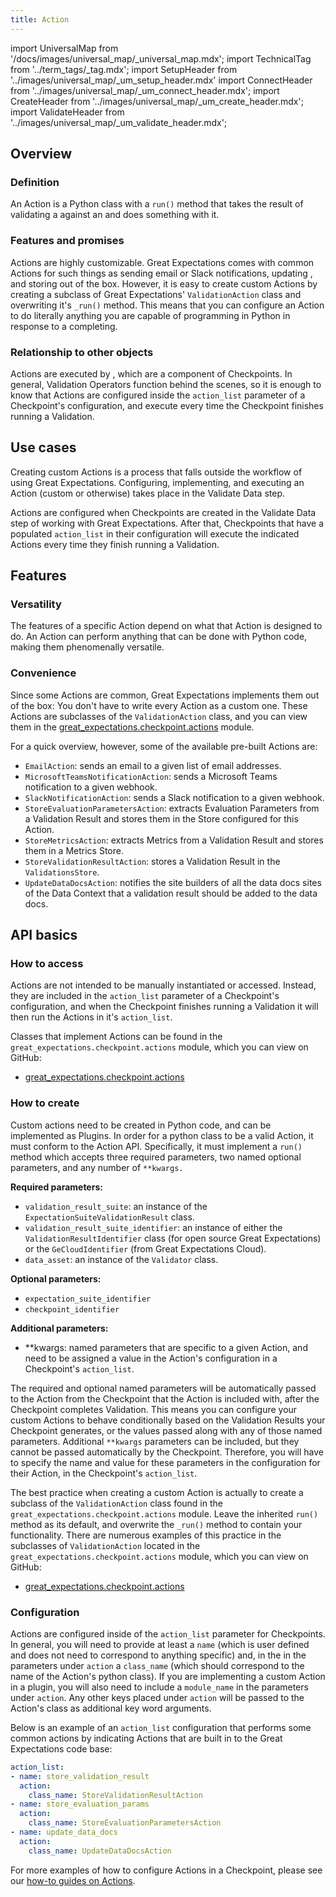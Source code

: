 ```yaml
---
title: Action
---
```


import UniversalMap from '/docs/images/universal_map/_universal_map.mdx';
import TechnicalTag from '../term_tags/_tag.mdx';
import SetupHeader from '../images/universal_map/_um_setup_header.mdx'
import ConnectHeader from '../images/universal_map/_um_connect_header.mdx';
import CreateHeader from '../images/universal_map/_um_create_header.mdx';
import ValidateHeader from '../images/universal_map/_um_validate_header.mdx';


<UniversalMap setup='inactive' connect='inactive' create='inactive' validate='active'/> 

## Overview

### Definition

An Action is a Python class with a `run()` method that takes the result of validating a <TechnicalTag relative="../" tag="batch" text="Batch" /> against an <TechnicalTag relative="../" tag="expectation_suite" text="Expectation Suite" /> and does something with it.

### Features and promises

Actions are highly customizable.  Great Expectations comes with common Actions for such things as sending email or Slack notifications, updating <TechnicalTag relative="../" tag="data_docs" text="Data Docs" />, and storing <TechnicalTag relative="../" tag="validation_result" text="Validation Results" /> out of the box.  However, it is easy to create custom Actions by creating a subclass of Great Expectations' `ValidationAction` class and overwriting it's `_run()` method. This means that you can configure an Action to do literally anything you are capable of programming in Python in response to a <TechnicalTag relative="../" tag="checkpoint" text="Checkpoint" /> <TechnicalTag relative="../" tag="validation" text="Validation" /> completing.

### Relationship to other objects

Actions are executed by <TechnicalTag relative="../" tag="validation_operator" text="Validation Operators" />, which are a component of Checkpoints.  In general, Validation Operators function behind the scenes, so it is enough to know that Actions are configured inside the `action_list` parameter of a Checkpoint's configuration, and execute every time the Checkpoint finishes running a Validation.

## Use cases

Creating custom Actions is a process that falls outside the workflow of using Great Expectations.  Configuring, implementing, and executing an Action (custom or otherwise) takes place in the Validate Data step.

<ValidateHeader/>

Actions are configured when Checkpoints are created in the Validate Data step of working with Great Expectations.  After that, Checkpoints that have a populated `action_list` in their configuration will execute the indicated Actions every time they finish running a Validation.

## Features

### Versatility

The features of a specific Action depend on what that Action is designed to do.  An Action can perform anything that can be done with Python code, making them phenomenally versatile.

### Convenience

Since some Actions are common, Great Expectations implements them out of the box: You don't have to write every Action as a custom one.  These Actions are subclasses of the `ValidationAction` class, and you can view them in the [great_expectations.checkpoint.actions](https://github.com/great-expectations/great_expectations/blob/develop/great_expectations/checkpoint/actions.py) module.

For a quick overview, however, some of the available pre-built Actions are:

- `EmailAction`: sends an email to a given list of email addresses.
- `MicrosoftTeamsNotificationAction`: sends a Microsoft Teams notification to a given webhook.
- `SlackNotificationAction`: sends a Slack notification to a given webhook.
- `StoreEvaluationParametersAction`: extracts Evaluation Parameters from a Validation Result and stores them in the Store configured for this Action.
- `StoreMetricsAction`: extracts Metrics from a Validation Result and stores them in a Metrics Store.
- `StoreValidationResultAction`: stores a Validation Result in the `ValidationsStore`.
- `UpdateDataDocsAction`: notifies the site builders of all the data docs sites of the Data Context that a validation result should be added to the data docs.


## API basics

### How to access

Actions are not intended to be manually instantiated or accessed.  Instead, they are included in the `action_list` parameter of a Checkpoint's configuration, and when the Checkpoint finishes running a Validation it will then run the Actions in it's `action_list`.

Classes that implement Actions can be found in the `great_expectations.checkpoint.actions` module, which you can view on GitHub:
- [great_expectations.checkpoint.actions](https://github.com/great-expectations/great_expectations/blob/develop/great_expectations/checkpoint/actions.py)

### How to create

Custom actions need to be created in Python code, and can be implemented as Plugins.  In order for a python class to be a valid Action, it must conform to the Action API.  Specifically, it must implement a `run()` method which accepts three required parameters, two named optional parameters, and any number of `**kwargs.`

**Required parameters:**
- `validation_result_suite`: an instance of the `ExpectationSuiteValidationResult` class.
- `validation_result_suite_identifier`: an instance of either the `ValidationResultIdentifier` class (for open source Great Expectations) or the `GeCloudIdentifier` (from Great Expectations Cloud).
- `data_asset`: an instance of the `Validator` class.

**Optional parameters:**
- `expectation_suite_identifier`
- `checkpoint_identifier`

**Additional parameters:**
- **kwargs: named parameters that are specific to a given Action, and need to be assigned a value in the Action's configuration in a Checkpoint's `action_list`.

The required and optional named parameters will be automatically passed to the Action from the Checkpoint that the Action is included with, after the Checkpoint completes Validation.  This means you can configure your custom Actions to behave conditionally based on the Validation Results your Checkpoint generates, or the values passed along with any of those named parameters.  Additional `**kwargs` parameters can be included, but they cannot be passed automatically by the Checkpoint.  Therefore, you will have to specify the name and value for these parameters in the configuration for their Action, in the Checkpoint's `action_list`.

The best practice when creating a custom Action is actually to create a subclass of the `ValidationAction` class found in the `great_expectations.checkpoint.actions` module.  Leave the inherited `run()` method as its default, and overwrite the `_run()` method to contain your functionality.  There are numerous examples of this practice in the subclasses of `ValidationAction` located in the `great_expectations.checkpoint.actions` module, which you can view on GitHub:
- [great_expectations.checkpoint.actions](https://github.com/great-expectations/great_expectations/blob/develop/great_expectations/checkpoint/actions.py)

### Configuration

Actions are configured inside of the `action_list` parameter for Checkpoints.  In general, you will need to provide at least a `name` (which is user defined and does not need to correspond to anything specific) and, in the in the parameters under `action` a `class_name` (which should correspond to the name of the Action's python class).  If you are implementing a custom Action in a plugin, you will also need to include a `module_name` in the parameters under `action`.  Any other keys placed under `action` will be passed to the Action's class as additional key word arguments.

Below is an example of an `action_list` configuration that performs some common actions by indicating Actions that are built in to the Great Expectations code base:

```yaml
action_list:
- name: store_validation_result
  action:
    class_name: StoreValidationResultAction
- name: store_evaluation_params
  action:
    class_name: StoreEvaluationParametersAction
- name: update_data_docs
  action:
    class_name: UpdateDataDocsAction
```

For more examples of how to configure Actions in a Checkpoint, please see our [how-to guides on Actions](../guides/validation/index.md#validation-actions).


